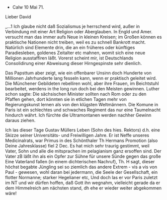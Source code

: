 + Calw 10 Mai 71.

Lieber David

_...1 Ich glaube nicht daß Sozialismus je herrschend wird, außer in Verbindung mit einer Art Religion oder Aberglauben. In Engld und Amer. versucht man das immer aufs Neue in kleinen Kreisen; im Großen können es praktische Nationen nicht treiben, weil es zu schnell Bankrott macht. Natürlich sind Elemente drin, die an ein früheres oder künftiges Paradiesleben, goldenes Zeitalter etc mahnen, womit sich eine neue Religion ausstaffiren läßt. Vorerst scheint mir, ist Deutschlands Consolidirung einer Abweisung dieser Hirngespinste sehr dienlich.

Das Papsttum aber zeigt, wie ein offenbarer Unsinn doch Hunderte von Millionen Jahrhunderte lang fesseln kann, wenn er praktisch geleitet wird. Die Münchener Gebildeten rebelliren wohl, aber ihre Frauen, im Beichtstuhl bearbeitet, werdens in the long run doch bei den Meisten gewinnen. Luther schon sagte: Die sächsischen Minister sollten nach Rom oder zu den Pfaffen gehen, dort könnten sie in etlichen Tagen mehr von Regierungskunst lernen als von den klügsten Weltmännern. Die Komune in Paris ist ein schlechtes und schwaches Regiment das nur eine Taumelnacht hindurch währt. Ich fürchte die Ultramontanen werden nachher Gewinn daraus ziehen.

Ich las dieser Tage Gustav Müllers Leben (Sohn des hies. Rektors) d.h. eine Skizze seiner Universitäts- und Freiwilligen Jahre. Er ist Neffe unseres Medicinalrats, war Primus in des Schönthaler Th Hermans Promotion (also Deine Jahresklasse) fiel 2 Dec. Es hat mich sehr traurig gestimmt, weil Vater, Sohn und alle die mitsprachen im pelagianism ganz ersoffen sind. Der Vater zB läßt ihn als ein Opfer zur Sühne für unsere Sünde gegen das große Eine Vaterland fallen (in einem dichterischen Nachruf), Th. H sagt, dieser höchst begabte Jüngling sei so ziemlich das andere Extrem - vis a vis von Paul - gewesen, wohl daran bei jedermann, die Seele der Gesellschaft, ein flotter Normanne; starker Hegelianer etc, Und doch las er vor Paris zuletzt im NT und wir dürfen hoffen, daß Gott ihn wegnahm, vielleicht gerade da er dem Himmelreich am nächsten stand, dh ehe er wieder weiter abgekommen wäre! 